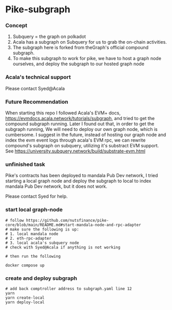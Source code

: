 # Pike-subgraph

### Concept

1. Subquery = the graph on polkadot
2. Acala has a subgraph on Subquery for us to grab the on-chain activities.
3. The subgraph here is forked from theGraph's official compound subgraph.
4. To make this subgraph to work for pike, we have to host a graph node ourselves, and deploy the subgraph to our hosted graph node

### Acala's technical support

Please contact Syed@Acala

### Future Recommendation

When starting this repo I followed Acala's EVM+ docs, https://evmdocs.acala.network/tutorials/subgraph, and tried to get the compound subgraph running.
Later I found out that, in order to get the subgraph running, We will need to deploy our own graph node, which is cumbersome.
I suggest in the future, instead of hosting our graph node and index the evm event logs through acala's EVM rpc, we can rewrite compound's subgraph on subquery, utilizing it's substract EVM support. See https://university.subquery.network/build/substrate-evm.html

### unfinished task

Pike's contracts has been deployed to mandala Pub Dev network, I tried starting a local graph node and deploy the subgraph to local to index mandala Pub Dev network, but it does not work.

Please contact Syed for help.

### start local graph-node

```
# follow https://github.com/nutsfinance/pike-core/blob/main/README.md#start-mandala-node-and-rpc-adapter
# make sure the following is up:
# 1. local mandala node
# 2. eth-rpc-adapter
# 3. local acala's subquery node
# check with Syed@Acala if anything is not working

# then run the following

docker compose up
```

### create and deploy subgraph

```
# add back comptroller address to subgraph.yaml line 12
yarn
yarn create-local
yarn deploy-local
```
